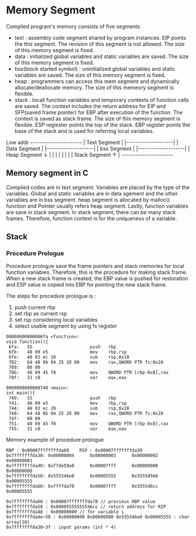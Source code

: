 # Memory Segment

Compiled program's memory consists of five segments
 - text : assembly code segment shared by program instances. EIP points the this segment. The revision of this segment is not allowed. The size of this memory segment is fixed.
 - data : initialized global variables and static variables are saved. The size of this memory segment is fixed.
 - bss(block started symbol) : uninitialized global variables and static variables are saved. The size of this memory segment is fixed.
 - heap : programmers can access this mem segment and dynamically allocate/deallocate memory. The size of this memeory segment is flexible.
 - stack : locall function variables and temporary contexts of function calls are saved. The context includes the return address for EIP and SFP(saved frame pointer) for EBP after execution of the function. The context is saved as stack frame. The size of this memory segment is flexible. ESP regiester points the top of the stack. EBP register points the base of the stack and is used for referring local variables.

Low addr ----------------------
         | Text Segment       |
         |--------------------|
         | Data Segment       |
         |--------------------|
         | bss Segment        |
         |--------------------|
         | Heap Segment   ↓   |
         |                    |
         |                    |
         |                    |
         | Stack Segment  ↑   |
         ----------------------

## Memory segment in C
Compiled codes are in text segment. Variables are placed by the type of the variables. Global and static variables are in data sgement and the other variables are in bss segment. heap segment is allocated by malloc() function and Pointer usually refers heap segment. Lastly, function variables are save in stack segment. In stack segment, there can be many stack frames. Therefore, function context is for the uniqueness of a variable.

## Stack
### Procedure Prologue
Procedure prologue save the frame pointers and stack memories for local function variables. Therefore, this is the procedure for making stack frame. When a new stack frame is created, the EBP value is pushed for restoration and ESP value is copied into EBP for pointing the new stack frame.

The steps for procedure prologue is :
  1. push current rbp
  2. set rbp as current rsp
  3. set rsp considering local variables
  4. select usable segment by using fs register

~~~
00000000000006fa <function>:
void function(){
 6fa:	55                   	push   rbp
 6fb:	48 89 e5             	mov    rbp,rsp
 6fe:	48 83 ec 10          	sub    rsp,0x10
 702:	64 48 8b 04 25 28 00 	mov    rax,QWORD PTR fs:0x28
 709:	00 00
 70b:	48 89 45 f8          	mov    QWORD PTR [rbp-0x8],rax
 70f:	31 c0                	xor    eax,eax

0000000000000740 <main>:
int main(){
 740:	55                   	push   rbp
 741:	48 89 e5             	mov    rbp,rsp
 744:	48 83 ec 20          	sub    rsp,0x20
 748:	64 48 8b 04 25 28 00 	mov    rax,QWORD PTR fs:0x28
 74f:	00 00
 751:	48 89 45 f8          	mov    QWORD PTR [rbp-0x8],rax
 755:	31 c0                	xor    eax,eax
~~~

Memory example of procedure prologue
~~~
RBP : 0x00007fffffffda60    RSP : 0x00007fffffffda30
0x7fffffffda30: 0x00000004      0x00000003      0x00000002      0x00000001
0x7fffffffda40: 0xf7de59a0      0x00007fff      0x00000000      0x00000000
0x7fffffffda50: 0x555546e0      0x00005555      0x55554560      0x00005555
0x7fffffffda60: 0xffffda70      0x00007fff      0x555546cc      0x00005555

0x7fffffffda60 : 0x00007fffffffda70 // previous RBP value
0x7fffffffda58 : 0x00005555555546cc // return address for RIP
0x7fffffffda48 : 0x00000000 // for variable i
0x7fffffffda4e~58 : 0x00000000 0x00000000 0x555546e0 0x00005555 : char array[10]
0x7fffffffda30~3f : input params (int * 4)
~~~
